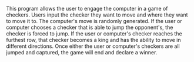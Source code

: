 This program allows the user to engage the computer in a game of checkers. Users input the checker they want to move and where they want to move it to. The computer's move is randomly generated. If the user or computer chooses a checker that is able to jump the opponent's, the checker is forced to jump. If the user or computer's checker reaches the furthest row, that checker becomes a king and has the ability to move in different directions. Once either the user or computer's checkers are all jumped and captured, the game will end and declare a winner.
